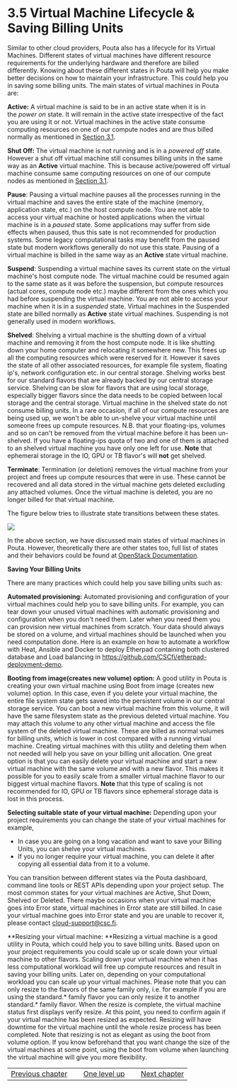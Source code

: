 # 3.5 Virtual Machine Lifecycle & Saving Billing Units

Similar to other  cloud providers, Pouta also has a  lifecycle for its
Virtual Machines. Different states  of virtual machines have different
resource requirements  for the  underlying hardware and  therefore are
billed differently. Knowing about these different states in Pouta will
help you make better decisions on how to maintain your infrastructure.
This could help you in saving  some billing units.  The main states of
virtual machines in Pouta are:

**Active:** A virtual machine is said to be in an active state when it
is  in the *power  on*  state.  It will  remain  in  the active  state
irrespective of the fact you are  using it or not. Virtual machines in
the active  state consume  computing resources on  one of  our compute
nodes and are thus billed normally as mentioned in [Section 3.1].

**Shut Off:** The virtual machine is not  running and is in a *powered
off* state. However a shut  off virtual machine still consumes billing
units  in the  same  way as  an **Active**  virtual  machine. This  is
because  active/powered  off virtual  machine consume  same  computing
resources on one of our compute nodes as mentioned in [Section 3.1].

**Pause**: Pausing a virtual machine pauses  all the processes running
in  the virtual  machine and  saves the  entire state  of the  machine
(memory, application  state, etc.) on  the host compute node.  You are
not able  to access your  virtual machine or hosted  applications when
the  virtual machine  is in  a *paused* state.  Some applications  may
suffer  from  side  effects  when   paused,  thus  this  sate  is  not
recommended for  production systems.  Some legacy  computational tasks
may benefit  from the paused  state but modern workflows  generally do
not use this state. Pausing of a virtual machine is billed in the same
way as an **Active** state virtual machine.

**Suspend**: Suspending a virtual  machine saves its current  state on
the virtual machine's host compute  node. The virtual machine could be
resumed again to  the same state as it was  before the suspension, but
compute resources  (actual cores,  compute node etc.)  maybe different
from the ones which you had before suspending the virtual machine. You
are not able to access your machine when it is in a *suspended* state.
Virtual  machines   in  the   Suspended  state  are   billed  normally
as **Active** state virtual machines. Suspending is not generally used
in modern workflows.

**Shelved**: Shelving  a virtual  machine  is  the  shutting  down  of
a virtual machine  and removing it from  the host compute node.  It is
like  shutting down  your home  computer and  relocating it  somewhere
new. This frees up all the computing resources which were reserved for
it. However it saves the state  of all other associated resources, for
example file system, floating ip's,  network configuration etc. in our
central storage. Shelving works best for our standard flavors that are
already backed  by our central  storage service. Shelving can  be slow
for flavors  that are using  local storage, especially  bigger flavors
since  the data  needs  to be  copied between  local  storage and  the
central storage.  Virtual machine in  the shelved state do not consume
billing units. In a rare occasion, if all of our compute resources are
being used  up, we  won't be  able to  un-shelve your  virtual machine
until someone frees up compute resources. N.B. that your floating-ips,
volumes and so on can't be  removed from the virtual machine before it
has been un-shelved.  If you have a floating-ips quota  of two and one
of them  is attached to an  shelved virtual machine you  have only one
left for  use. **Note** that ephemeral  storage in  the IO, GPU  or TB
flavor's will **not** get shelved.

**Terminate**: Termination (or  deletion) removes the  virtual machine
from  your  project  and  frees  up compute  resources  that  were  in
use. These  cannot be  recovered and  all data  stored in  the virtual
machine gets deleted excluding any  attached volumes. Once the virtual
machine is deleted, you are no longer billed for that virtual machine.

The figure below  tries to illustrate state  transitions between these
states.

![][1]

In  the  above section,  we  have  discussed  main states  of  virtual
machines in Pouta. However, theoretically  there are other states too,
full   list   of  states   and   their   behaviors  could   be   found
at [OpenStack Documentation].

**Saving Your Billing Units**

There are many practices which could  help you save billing units such
as:

**Automated  provisioning:** Automated provisioning  and configuration
of your  virtual machines could  help you  to save billing  units. For
example, you can tear down your unused virtual machines with automatic
provisioning and  configuration when you  don't need them.  Later when
you  need   them  you   can  provision   new  virtual   machines  from
scratch. Your  data should always be  stored on a volume,  and virtual
machines should be launched when you need computation done. Here is an
example on how to automate a workflow with Heat, Ansible and Docker to
deploy Etherpad containing both  clustered database and Load balancing
in <https://github.com/CSCfi/etherpad-deployment-demo>.

**Booting from  image(creates new volume) option:** A  good utility in
Pouta  is creating  your  own virtual  machine  using Boot from  image
(creates new  volume) option. In  this case, even  if you  delete your
virtual  machine, the  entire file  system state  gets saved  into the
persistent volume in  our central storage service. You can  boot a new
virtual machine  from this  volume, it will  have the  same filesystem
state as  the previous  deleted virtual machine.  You may  attach this
volume to any other virtual machine  and access the file system of the
deleted  virtual  machine. These  are  billed  as normal  volumes  for
billing units, which is lower in  cost compared with a running virtual
machine. Creating virtual machines with this utility and deleting them
when   not  needed   will  help   you  save   on  your   billing  unit
allocation.  One great  option  is  that you  can  easily delete  your
virtual machine and  start a new virtual machine with  the same volume
and with a new flavor. This makes  it possible for you to easily scale
from a smaller  virtual machine flavor to our  biggest virtual machine
flavors. **Note** that this type of scaling is not recommended for IO,
GPU  or TB  flavors  since  ephemeral storage  data  is  lost in  this
process.

**Selecting suitable  state of your virtual  machine:** Depending upon
your project  requirements you  can change the  state of  your virtual
machines for example, 

-   In  case you are going  on a long  vacation and want to  save your
    Billing Units, you can shelve your virtual machines.
-   If you  no longer require your virtual machine,  you can delete it
    after copying all essential data from it to a volume.

You can transition  between different states via  the Pouta dashboard,
command line tools or REST APIs depending upon your project setup. The
most common  states for your  virtual machines are Active,  Shut Down,
Shelved or  Deleted. There maybe  occasions when your  virtual machine
goes  into Error  state, virtual  machines  in Error  state are  still
billed. In case your virtual machine goes into Error state and you are
unable to recover it, please contact cloud-support@csc.fi.

**Resizing  your virtual  machine: **Resizing a virtual  machine is  a
good  utility  in  Pouta,  which   could  help  you  to  save  billing
units. Based upon  on your project requirements you could  scale up or
scale down  your virtual machine  to other flavors. Scaling  down your
virtual machine when  it has less computational workload  will free up
compute resources and  result in saving your billing  units. Later on,
depending on your computational workload you can scale up your virtual
machines. Please note  that you can only resize to  the flavors of the
same family  only, i.e. for example  if you are using  the standard.\*
family flavor  you can  only resize it  to another  standard.\* family
flavor. When the resize is  complete, the virtual machine status first
displays verify resize.  At this point,  you need to confirm  again if
your virtual machine has been  resized as expected. Resizing will have
downtime for  the virtual machine  until the whole resize  process has
been completed. Note that resizing is not as elegant as using the boot
from volume  option. If you know  beforehand that you want  change the
size  of the  virtual  machines  at some  point,  using the boot  from
volume when  launching   the  virtual  machine  will   give  you  more
flexibility.

|                    | | | | |
|--------------------|-----|----------------|-----|----------------|
| [Previous chapter] |     | [One level up] |     | [Next chapter] |

  [Section 3.1]: https://research.csc.fi/pouta-flavours
  [1]: https://research.csc.fi/documents/48467/294956/instance-lifecycle-1.png/08952775-ef82-4b09-b3aa-78dc3a36c626?t=1509106784019
  [OpenStack Documentation]: https://developer.openstack.org/api-guide/compute/server_concepts.html
  [Previous chapter]: https://research.csc.fi/pouta-client-usage
  [One level up]: https://research.csc.fi/pouta-user-guide
  [Next chapter]: https://research.csc.fi/pouta-orchestration-with-heat
